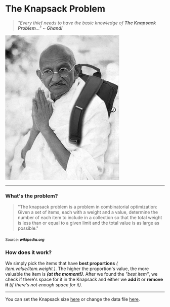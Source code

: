 # The Knapsack Problem
> _"Every thief needs to have the basic knowledge of **The Knapsack Problem**..."_ ~ ***Ghandi***

![Ghandi with a backpack](https://github.com/frieZZerr/Greedy-Algorithms/blob/main/Backpack/mahatma_ghandi_with_a_backpack.jpg)

---

### What's the problem?
> "The knapsack problem is a problem in combinatorial optimization: Given a set of items, each with a weight and a value, determine the number of each item to include
> in a collection so that the total weight is less than or equal to a given limit and the total value is as large as possible."

<sub>Source: ***wikipedia.org***</sub>

### How does it work?
We simply pick the items that have **best proportions** _( item.value/item.weight )_. The higher the proportion's value, the more valuable the item is ***(at the moment!)***. After we found the _"best item"_, we check if there's space for it in the Knapsack and either we **add it** or **remove it** _(if there's not enough space for it)_.

---

You can set the Knapsack size [here](https://github.com/frieZZerr/Greedy-Algorithms/blob/main/Backpack/Backpack.java#L11) or change the data file [here](https://github.com/frieZZerr/Greedy-Algorithms/blob/main/Backpack/Backpack.java#L75).
